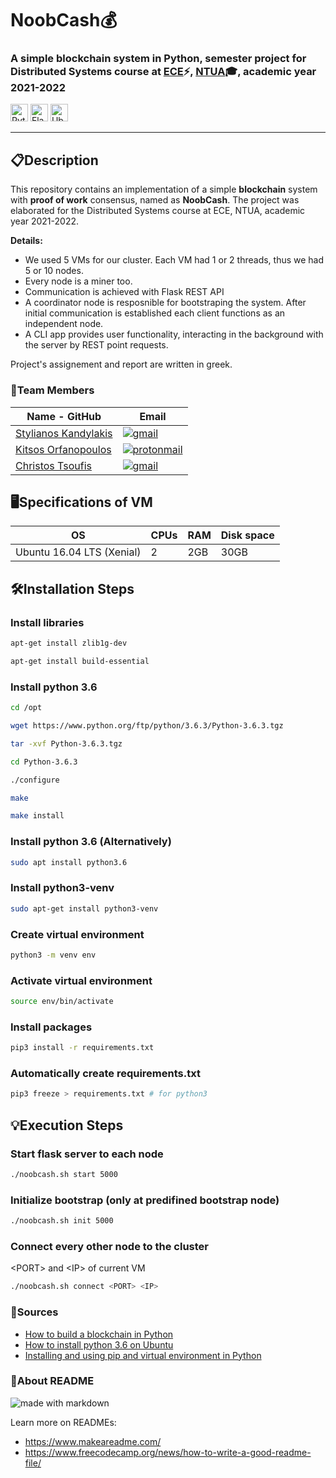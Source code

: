 # <b> NoobCash💰</b>
### A simple blockchain system in Python, semester project for Distributed Systems course at [ECE](https://www.ece.ntua.gr/en)⚡, [NTUA](https://www.ntua.gr/en)🎓, academic year 2021-2022

<img alt="Python" src = "https://img.shields.io/badge/Python-1136AA?style=for-the-badge&logo=python&logoColor=white" height="28"> <img alt="Flask" src = "https://img.shields.io/badge/Flask-000000?style=for-the-badge&logo=flask&logoColor=white" height="28"> <img alt="Ubuntu Server" src = "https://img.shields.io/badge/Ubuntu Server-E95420?style=for-the-badge&logo=ubuntu&logoColor=white" height="28">


<hr>

## 📋**Description**

This repository contains an implementation of a simple **blockchain** system with **proof of work** consensus, named as **NoobCash**. The project was elaborated for the Distributed Systems course at ECE, NTUA, academic year 2021-2022.

**Details:**
- We used 5 VMs for our cluster. Each VM had 1 or 2 threads, thus we had 5 or 10 nodes.
- Every node is a miner too.
- Communication is achieved with Flask REST API
- A coordinator node is resposnible for bootstraping the system. After initial communication is established each client functions as an independent node.
- A CLI app provides user functionality, interacting in the background with the server by REST point requests.


Project's assignement and report are written in greek.

### 👔Team Members

| Name - GitHub                                     | Email                   |
|----------------------------------------------------------------|-------------------------|
| [Stylianos Kandylakis](https://github.com/stylkand/) |  <a href = "mailto:stelkcand@gmail.com" target="_blank"><img alt="gmail" src = "https://img.shields.io/badge/Gmail-D14836?style=for-the-badge&logo=gmail&logoColor=white">   |
| [Kitsos Orfanopoulos](https://github.com/kitsorfan)               | <a href = "mailto:kitsorfan@protonmail.com" target="_blank"><img alt="protonmail" src = "https://img.shields.io/badge/ProtonMail-8B89CC?style=for-the-badge&logo=protonmail&logoColor=white" ></a>|
| [Christos Tsoufis](https://github.com/ChristosTsoufis)                 | <a href = "mailto:chris99ts@gmail.com" target="_blank"><img alt="gmail" src = "https://img.shields.io/badge/Gmail-D14836?style=for-the-badge&logo=gmail&logoColor=white">      |





## 🖥**Specifications of VM**

|OS | CPUs |RAM |Disk space|  
|----|-----|-------| ------|   
|Ubuntu 16.04 LTS (Xenial)| 2 | 2GB|30GB|


## 🛠**Installation Steps**

### Install libraries 
```bash
apt-get install zlib1g-dev
```
```bash
apt-get install build-essential
```

### Install python 3.6
```bash
cd /opt

wget https://www.python.org/ftp/python/3.6.3/Python-3.6.3.tgz

tar -xvf Python-3.6.3.tgz

cd Python-3.6.3

./configure

make 

make install
```





### Install python 3.6 (Alternatively)

```bash
sudo apt install python3.6
```

### Install python3-venv

```bash
sudo apt-get install python3-venv
```

### Create virtual environment

```bash
python3 -m venv env
```

### Activate virtual environment

```bash
source env/bin/activate
```

### Install packages

```bash
pip3 install -r requirements.txt
```

### Automatically create requirements.txt
```bash
pip3 freeze > requirements.txt # for python3
```
## 💡**Execution Steps**
### Start flask server to each node
```bash
./noobcash.sh start 5000 
```
### Initialize bootstrap (only at predifined bootstrap node)
```bash
./noobcash.sh init 5000 
```
### Connect every other node to the cluster
\<PORT\> and \<IP\> of current VM
```bash
./noobcash.sh connect <PORT> <IP> 
```


### **🔗Sources**
- [How to build a blockchain in Python](https://www.activestate.com/blog/how-to-build-a-blockchain-in-python/)
- [How to install python 3.6 on Ubuntu](https://www.rosehosting.com/blog/how-to-install-python-3-6-on-ubuntu-16-04/)
- [Installing and using pip and virtual environment in Python](https://packaging.python.org/en/latest/guides/installing-using-pip-and-virtual-environments/)
  
### **📑About README** 
<img alt="made with markdown" src ="https://img.shields.io/badge/Made%20with-Markdown-1f425f.svg">

Learn more on READMEs:
- https://www.makeareadme.com/
- https://www.freecodecamp.org/news/how-to-write-a-good-readme-file/



